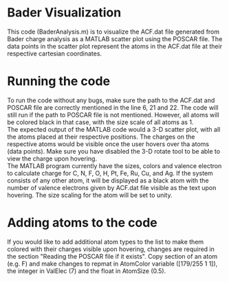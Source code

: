 # Bader Visualization
This code (BaderAnalysis.m) is to visualize the ACF.dat file generated from Bader charge analysis as a MATLAB scatter plot using the POSCAR file. The data points in the scatter plot represent the atoms in the ACF.dat file at their respective cartesian coordinates.
# Running the code
To run the code without any bugs, make sure the path to the ACF.dat and POSCAR file are correctly mentioned in the line 6, 21 and 22. The code will still run if the path to POSCAR file is not mentioned. However, all atoms will be colored black in that case, with the size scale of all atoms as 1. <br>
The expected output of the MATLAB code would a 3-D scatter plot, with all the atoms placed at their respective positions. The charges on the respective atoms would be visible once the user hovers over tha atoms (data points). Make sure you have disabled the 3-D rotate tool to be able to view the charge upon hovering. <br>
The MATLAB program currently have the sizes, colors and valence electron to calculate charge for C, N, F, O, H, Pt, Fe, Ru, Cu, and Ag. If the system consists of any other atom, it will be displayed as a black atom with the number of valence electrons given by ACF.dat file visible as the text upon hovering. The size scaling for the atom will be set to unity.
# Adding atoms to the code
If you would like to add additional atom types to the list to make them colored with their charges visible upon hovering, changes are required in the section "Reading the POSCAR file if it exists". Copy section of an atom (e.g. F) and make changes to repmat in AtomColor variable ([179/255 1 1]), the integer in ValElec (7) and the float in AtomSize (0.5).
